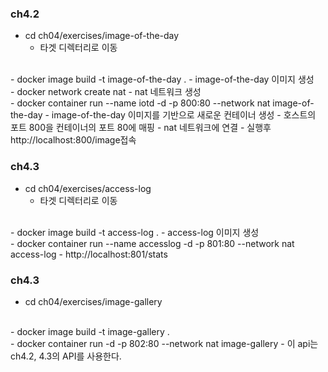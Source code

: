 ### ch4.2
  - cd ch04/exercises/image-of-the-day
    - 타겟 디렉터리로 이동  
  <br>
  - docker image build -t image-of-the-day .  
    - image-of-the-day 이미지 생성  
  <br>
  - docker network create nat  
    - nat 네트워크 생성  
  <br>
  - docker container run --name iotd -d -p 800:80 --network nat image-of-the-day  
    - image-of-the-day 이미지를 기반으로 새로운 컨테이너 생성  
    - 호스트의 포트 800을 컨테이너의 포트 80에 매핑  
    - nat 네트워크에 연결  
    - 실행후 http://localhost:800/image접속  
  
  <br>
  
### ch4.3
- cd ch04/exercises/access-log  
  - 타겟 디렉터리로 이동  
<br>
- docker image build -t access-log .  
  - access-log 이미지 생성  
<br>
- docker container run --name accesslog -d -p 801:80 --network nat access-log  
  - http://localhost:801/stats  
<br>

### ch4.3
- cd ch04/exercises/image-gallery  
<br>
- docker image build -t image-gallery .  
<br>
- docker container run -d -p 802:80 --network nat image-gallery  
  - 이 api는 ch4.2, 4.3의 API를 사용한다.  